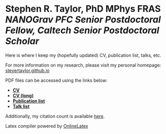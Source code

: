 # Stephen R. Taylor, PhD MPhys FRAS <br/> *NANOGrav PFC Senior Postdoctoral Fellow, Caltech Senior Postdoctoral Scholar*
Here is where I keep my (hopefully updated) CV, publication list, talks, etc.

For more information on my research, please visit my personal homepage: [stevertaylor.github.io](http://stevertaylor.github.io/)

PDF files can be accessed using the links below:

- [**CV**]()
- [**CV (long)**]()
- [**Publication list**]()
- [**Talk list**]()

Additionally, my citation count is available [here](https://scholar.google.com/citations?user=iN2djBMAAAAJ&hl=en).

Latex compiler powered by [OnlineLatex](http://latex.aslushnikov.com)
